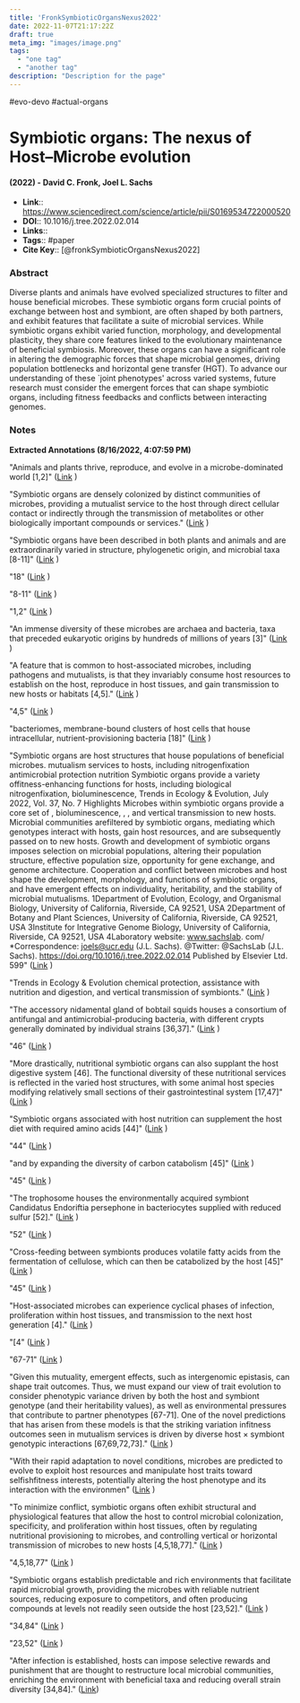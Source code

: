 ```yaml
---
title: 'FronkSymbioticOrgansNexus2022'
date: 2022-11-07T21:17:22Z
draft: true
meta_img: "images/image.png"
tags:
  - "one tag"
  - "another tag"
description: "Description for the page"
---
```

#evo-devo #actual-organs
# Symbiotic organs: The nexus of Host–Microbe evolution
#### (2022) - David C. Fronk, Joel L. Sachs
- **Link**:: https://www.sciencedirect.com/science/article/pii/S0169534722000520
- **DOI**:: 10.1016/j.tree.2022.02.014
- **Links**:: 
- **Tags**:: #paper
- **Cite Key**:: [@fronkSymbioticOrgansNexus2022] 

### Abstract
Diverse plants and animals have evolved specialized structures to filter and house beneficial microbes. These symbiotic organs form crucial points of exchange between host and symbiont, are often shaped by both partners, and exhibit features that facilitate a suite of microbial services. While symbiotic organs exhibit varied function, morphology, and developmental plasticity, they share core features linked to the evolutionary maintenance of beneficial symbiosis. Moreover, these organs can have a significant role in altering the demographic forces that shape microbial genomes, driving population bottlenecks and horizontal gene transfer (HGT). To advance our understanding of these `joint phenotypes' across varied systems, future research must consider the emergent forces that can shape symbiotic organs, including fitness feedbacks and conflicts between interacting genomes.

### Notes
<b>Extracted Annotations (8/16/2022, 4:07:59 PM)</b> 

"Animals and plants thrive, reproduce, and evolve in a microbe-dominated world [1,2]" ([Link](zotero://open-pdf/library/items/T6ILBBFK?page=1) )

"Symbiotic organs are densely colonized by distinct communities of microbes, providing a mutualist service to the host through direct cellular contact or indirectly through the transmission of metabolites or other biologically important compounds or services." ([Link](zotero://open-pdf/library/items/T6ILBBFK?page=1) )

"Symbiotic organs have been described in both plants and animals and are extraordinarily varied in structure, phylogenetic origin, and microbial taxa [8-11]" ([Link](zotero://open-pdf/library/items/T6ILBBFK?page=1) )

"18" ([Link](zotero://open-pdf/library/items/T6ILBBFK?page=1) )

"8-11" ([Link](zotero://open-pdf/library/items/T6ILBBFK?page=1) )

"1,2" ([Link](zotero://open-pdf/library/items/T6ILBBFK?page=1) )

"An immense diversity of these microbes are archaea and bacteria, taxa that preceded eukaryotic origins by hundreds of millions of years [3]" ([Link](zotero://open-pdf/library/items/T6ILBBFK?page=1) )

"A feature that is common to host-associated microbes, including pathogens and mutualists, is that they invariably consume host resources to establish on the host, reproduce in host tissues, and gain transmission to new hosts or habitats [4,5]." ([Link](zotero://open-pdf/library/items/T6ILBBFK?page=1) )

"4,5" ([Link](zotero://open-pdf/library/items/T6ILBBFK?page=1) )

"bacteriomes, membrane-bound clusters of host cells that house intracellular, nutrient-provisioning bacteria [18]" ([Link](zotero://open-pdf/library/items/T6ILBBFK?page=1) )

"Symbiotic organs are host structures that house populations of beneficial microbes. mutualism services to hosts, including nitrogenfixation antimicrobial protection nutrition Symbiotic organs provide a variety offitness-enhancing functions for hosts, including biological nitrogenfixation, bioluminescence, Trends in Ecology &amp; Evolution, July 2022, Vol. 37, No. 7 Highlights Microbes within symbiotic organs provide a core set of , bioluminescence, , , and vertical transmission to new hosts. Microbial communities arefiltered by symbiotic organs, mediating which genotypes interact with hosts, gain host resources, and are subsequently passed on to new hosts. Growth and development of symbiotic organs imposes selection on microbial populations, altering their population structure, effective population size, opportunity for gene exchange, and genome architecture. Cooperation and conflict between microbes and host shape the development, morphology, and functions of symbiotic organs, and have emergent effects on individuality, heritability, and the stability of microbial mutualisms. 1Department of Evolution, Ecology, and Organismal Biology, University of California, Riverside, CA 92521, USA 2Department of Botany and Plant Sciences, University of California, Riverside, CA 92521, USA 3Institute for Integrative Genome Biology, University of California, Riverside, CA 92521, USA 4Laboratory website: www.sachslab. com/ *Correspondence: joels@ucr.edu (J.L. Sachs). @Twitter: @SachsLab (J.L. Sachs). https://doi.org/10.1016/j.tree.2022.02.014 Published by Elsevier Ltd. 599" ([Link](zotero://open-pdf/library/items/T6ILBBFK?page=1) )

"Trends in Ecology &amp; Evolution chemical protection, assistance with nutrition and digestion, and vertical transmission of symbionts." ([Link](zotero://open-pdf/library/items/T6ILBBFK?page=2) )

"The accessory nidamental gland of bobtail squids houses a consortium of antifungal and antimicrobial-producing bacteria, with different crypts generally dominated by individual strains [36,37]." ([Link](zotero://open-pdf/library/items/T6ILBBFK?page=3) )

"46" ([Link](zotero://open-pdf/library/items/T6ILBBFK?page=5) )

"More drastically, nutritional symbiotic organs can also supplant the host digestive system [46]. The functional diversity of these nutritional services is reflected in the varied host structures, with some animal host species modifying relatively small sections of their gastrointestinal system [17,47]" ([Link](zotero://open-pdf/library/items/T6ILBBFK?page=5) )

"Symbiotic organs associated with host nutrition can supplement the host diet with required amino acids [44]" ([Link](zotero://open-pdf/library/items/T6ILBBFK?page=5) )

"44" ([Link](zotero://open-pdf/library/items/T6ILBBFK?page=5) )

"and by expanding the diversity of carbon catabolism [45]" ([Link](zotero://open-pdf/library/items/T6ILBBFK?page=5) )

"45" ([Link](zotero://open-pdf/library/items/T6ILBBFK?page=5) )

"The trophosome houses the environmentally acquired symbiont Candidatus Endoriftia persephone in bacteriocytes supplied with reduced sulfur [52]." ([Link](zotero://open-pdf/library/items/T6ILBBFK?page=6) )

"52" ([Link](zotero://open-pdf/library/items/T6ILBBFK?page=6) )

"Cross-feeding between symbionts produces volatile fatty acids from the fermentation of cellulose, which can then be catabolized by the host [45]" ([Link](zotero://open-pdf/library/items/T6ILBBFK?page=6) )

"45" ([Link](zotero://open-pdf/library/items/T6ILBBFK?page=6) )

"Host-associated microbes can experience cyclical phases of infection, proliferation within host tissues, and transmission to the next host generation [4]." ([Link](zotero://open-pdf/library/items/T6ILBBFK?page=9) )

"[4" ([Link](zotero://open-pdf/library/items/T6ILBBFK?page=9) )

"67-71" ([Link](zotero://open-pdf/library/items/T6ILBBFK?page=9) )

"Given this mutuality, emergent effects, such as intergenomic epistasis, can shape trait outcomes. Thus, we must expand our view of trait evolution to consider phenotypic variance driven by both the host and symbiont genotype (and their heritability values), as well as environmental pressures that contribute to partner phenotypes [67-71]. One of the novel predictions that has arisen from these models is that the striking variation infitness outcomes seen in mutualism services is driven by diverse host × symbiont genotypic interactions [67,69,72,73]." ([Link](zotero://open-pdf/library/items/T6ILBBFK?page=9) )

"With their rapid adaptation to novel conditions, microbes are predicted to evolve to exploit host resources and manipulate host traits toward selfishfitness interests, potentially altering the host phenotype and its interaction with the environmen" ([Link](zotero://open-pdf/library/items/T6ILBBFK?page=9) )

"To minimize conflict, symbiotic organs often exhibit structural and physiological features that allow the host to control microbial colonization, specificity, and proliferation within host tissues, often by regulating nutritional provisioning to microbes, and controlling vertical or horizontal transmission of microbes to new hosts [4,5,18,77]." ([Link](zotero://open-pdf/library/items/T6ILBBFK?page=9) )

"4,5,18,77" ([Link](zotero://open-pdf/library/items/T6ILBBFK?page=9) )

"Symbiotic organs establish predictable and rich environments that facilitate rapid microbial growth, providing the microbes with reliable nutrient sources, reducing exposure to competitors, and often producing compounds at levels not readily seen outside the host [23,52]." ([Link](zotero://open-pdf/library/items/T6ILBBFK?page=10) )

"34,84" ([Link](zotero://open-pdf/library/items/T6ILBBFK?page=10) )

"23,52" ([Link](zotero://open-pdf/library/items/T6ILBBFK?page=10) )

"After infection is established, hosts can impose selective rewards and punishment that are thought to restructure local microbial communities, enriching the environment with beneficial taxa and reducing overall strain diversity [34,84]." ([Link](zotero://open-pdf/library/items/T6ILBBFK?page=10))